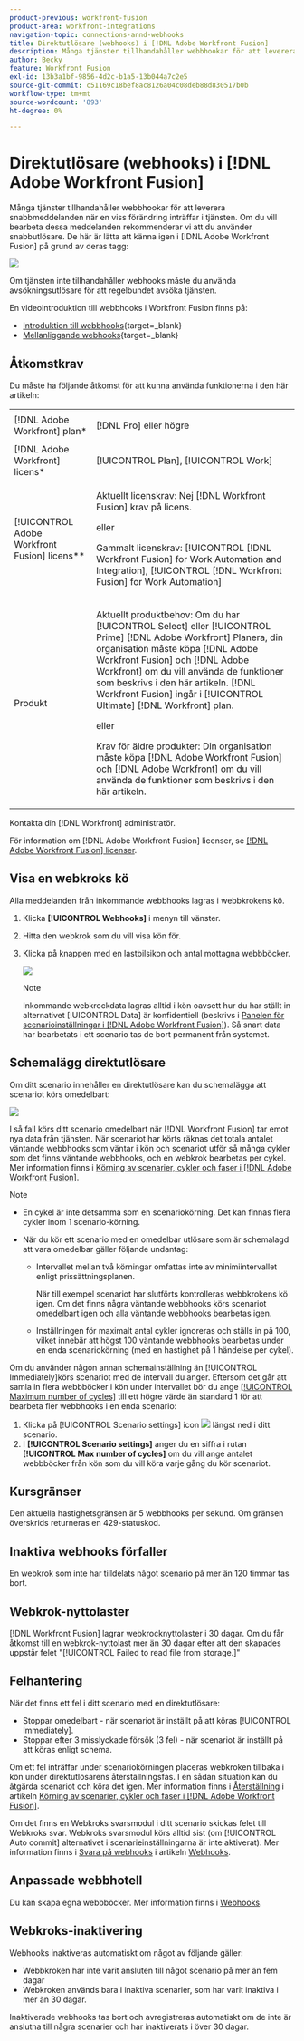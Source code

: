 ```yaml
---
product-previous: workfront-fusion
product-area: workfront-integrations
navigation-topic: connections-annd-webhooks
title: Direktutlösare (webhooks) i [!DNL Adobe Workfront Fusion]
description: Många tjänster tillhandahåller webbhookar för att leverera snabbmeddelanden när en viss förändring inträffar i tjänsten. Om du vill bearbeta dessa meddelanden rekommenderar vi att du använder snabbutlösare. I den här artikeln beskrivs användningen och funktionaliteten hos direktutlösare i Adobe Workfront Fusion.
author: Becky
feature: Workfront Fusion
exl-id: 13b3a1bf-9856-4d2c-b1a5-13b044a7c2e5
source-git-commit: c51169c18bef8ac8126a04c08deb88d830517b0b
workflow-type: tm+mt
source-wordcount: '893'
ht-degree: 0%

---
```


# Direktutlösare (webhooks) i [!DNL Adobe Workfront Fusion]

Många tjänster tillhandahåller webbhookar för att leverera snabbmeddelanden när en viss förändring inträffar i tjänsten. Om du vill bearbeta dessa meddelanden rekommenderar vi att du använder snabbutlösare. De här är lätta att känna igen i [!DNL Adobe Workfront Fusion] på grund av deras tagg:

![](assets/instant-350x256.png)

Om tjänsten inte tillhandahåller webhooks måste du använda avsökningsutlösare för att regelbundet avsöka tjänsten.

En videointroduktion till webbhooks i Workfront Fusion finns på:

* [Introduktion till webbhooks](https://video.tv.adobe.com/v/3427025/){target=_blank}
* [Mellanliggande webhooks](https://video.tv.adobe.com/v/3427030/){target=_blank}

## Åtkomstkrav

Du måste ha följande åtkomst för att kunna använda funktionerna i den här artikeln:

<table style="table-layout:auto"> 
 <col> 
 <col> 
 <tbody> 
  <tr> 
    <td role="rowheader">[!DNL Adobe Workfront] plan*</td> 
   <td> <p>[!DNL Pro] eller högre</p> </td> 
  </tr> 
  <tr data-mc-conditions=""> 
   <td role="rowheader">[!DNL Adobe Workfront] licens*</td> 
   <td> <p>[!UICONTROL Plan], [!UICONTROL Work]</p> </td> 
  </tr> 
  <tr> 
   <td role="rowheader">[!UICONTROL Adobe Workfront Fusion] licens**</td> 
   <td>
   <p>Aktuellt licenskrav: Nej [!DNL Workfront Fusion] krav på licens.</p>
   <p>eller</p>
   <p>Gammalt licenskrav: [!UICONTROL [!DNL Workfront Fusion] for Work Automation and Integration],  [!UICONTROL [!DNL Workfront Fusion] for Work Automation]</p>
   </td> 
  </tr> 
  <tr> 
   <td role="rowheader">Produkt</td> 
   <td>
   <p>Aktuellt produktbehov: Om du har [!UICONTROL Select] eller [!UICONTROL Prime] [!DNL Adobe Workfront] Planera, din organisation måste köpa [!DNL Adobe Workfront Fusion] och [!DNL Adobe Workfront] om du vill använda de funktioner som beskrivs i den här artikeln. [!DNL Workfront Fusion] ingår i [!UICONTROL Ultimate] [!DNL Workfront] plan.</p>
   <p>eller</p>
   <p>Krav för äldre produkter: Din organisation måste köpa [!DNL Adobe Workfront Fusion] och [!DNL Adobe Workfront] om du vill använda de funktioner som beskrivs i den här artikeln.</p>
   </td> 
  </tr> 
 </tbody> 
</table>

Kontakta din [!DNL Workfront] administratör.

För information om [!DNL Adobe Workfront Fusion] licenser, se [[!DNL Adobe Workfront Fusion] licenser](../../workfront-fusion/get-started/license-automation-vs-integration.md).

## Visa en webkroks kö

Alla meddelanden från inkommande webbhooks lagras i webbkrokens kö.

1. Klicka **[!UICONTROL Webhooks]** i menyn till vänster.
1. Hitta den webkrok som du vill visa kön för.
1. Klicka på knappen med en lastbilsikon och antal mottagna webbböcker.

   ![](assets/webhooks-truck-icon.png)

   >[!NOTE]
   >
   >Inkommande webkrockdata lagras alltid i kön oavsett hur du har ställt in alternativet [!UICONTROL Data] är konfidentiell (beskrivs i [Panelen för scenarioinställningar i [!DNL Adobe Workfront Fusion]](../../workfront-fusion/scenarios/scenario-settings-panel.md)). Så snart data har bearbetats i ett scenario tas de bort permanent från systemet.

## Schemalägg direktutlösare

Om ditt scenario innehåller en direktutlösare kan du schemalägga att scenariot körs omedelbart:

![](assets/schedule-setting-350x185.png)

I så fall körs ditt scenario omedelbart när [!DNL Workfront Fusion] tar emot nya data från tjänsten. När scenariot har körts räknas det totala antalet väntande webbhooks som väntar i kön och scenariot utför så många cykler som det finns väntande webbhooks, och en webkrok bearbetas per cykel. Mer information finns i [Körning av scenarier, cykler och faser i [!DNL Adobe Workfront Fusion]](../../workfront-fusion/scenarios/scenario-execution-cycles-phases.md).

>[!NOTE]
>
>* En cykel är inte detsamma som en scenariokörning. Det kan finnas flera cykler inom 1 scenario-körning.
>* När du kör ett scenario med en omedelbar utlösare som är schemalagd att vara omedelbar gäller följande undantag:
>
>     * Intervallet mellan två körningar omfattas inte av minimiintervallet enligt prissättningsplanen.
>
>       När till exempel scenariot har slutförts kontrolleras webbkrokens kö igen. Om det finns några väntande webbhooks körs scenariot omedelbart igen och alla väntande webbhooks bearbetas igen.
>   
>     * Inställningen för maximalt antal cykler ignoreras och ställs in på 100, vilket innebär att högst 100 väntande webbhooks bearbetas under en enda scenariokörning (med en hastighet på 1 händelse per cykel).
>


Om du använder någon annan schemainställning än [!UICONTROL Immediately]körs scenariot med de intervall du anger. Eftersom det går att samla in flera webbböcker i kön under intervallet bör du ange [[!UICONTROL Maximum number of cycles]](../../workfront-fusion/scenarios/scenario-settings-panel.md#maximum) till ett högre värde än standard 1 för att bearbeta fler webbhooks i en enda scenario:

1. Klicka på [!UICONTROL Scenario settings] icon ![](assets/gear-icon-settings.png) längst ned i ditt scenario.
1. I **[!UICONTROL Scenario settings]** anger du en siffra i rutan **[!UICONTROL Max number of cycles]** om du vill ange antalet webbböcker från kön som du vill köra varje gång du kör scenariot.

## Kursgränser

Den aktuella hastighetsgränsen är 5 webbhooks per sekund. Om gränsen överskrids returneras en 429-statuskod.

## Inaktiva webhooks förfaller

En webkrok som inte har tilldelats något scenario på mer än 120 timmar tas bort.

## Webkrok-nyttolaster

[!DNL Workfront Fusion] lagrar webkrocknyttolaster i 30 dagar. Om du får åtkomst till en webkrok-nyttolast mer än 30 dagar efter att den skapades uppstår felet &quot;[!UICONTROL Failed to read file from storage.]&quot;

## Felhantering

När det finns ett fel i ditt scenario med en direktutlösare:

* Stoppar omedelbart - när scenariot är inställt på att köras [!UICONTROL Immediately].
* Stoppar efter 3 misslyckade försök (3 fel) - när scenariot är inställt på att köras enligt schema.

Om ett fel inträffar under scenariokörningen placeras webkroken tillbaka i kön under direktutlösarens återställningsfas. I en sådan situation kan du åtgärda scenariot och köra det igen. Mer information finns i [Återställning](../../workfront-fusion/scenarios/scenario-execution-cycles-phases.md#rollback) i artikeln [Körning av scenarier, cykler och faser i [!DNL Adobe Workfront Fusion]](../../workfront-fusion/scenarios/scenario-execution-cycles-phases.md).

Om det finns en Webkroks svarsmodul i ditt scenario skickas felet till Webkroks svar. Webkroks svarsmodul körs alltid sist (om [!UICONTROL Auto commit] alternativet i scenarieinställningarna är inte aktiverat). Mer information finns i [Svara på webhooks](../../workfront-fusion/apps-and-their-modules/webhooks-updated.md#respondi) i artikeln [Webhooks](../../workfront-fusion/apps-and-their-modules/webhooks-updated.md).

## Anpassade webbhotell

Du kan skapa egna webbböcker. Mer information finns i [Webhooks](../../workfront-fusion/apps-and-their-modules/webhooks-updated.md).

## Webkroks-inaktivering

Webhooks inaktiveras automatiskt om något av följande gäller:

* Webbkroken har inte varit ansluten till något scenario på mer än fem dagar
* Webkroken används bara i inaktiva scenarier, som har varit inaktiva i mer än 30 dagar.

Inaktiverade webhooks tas bort och avregistreras automatiskt om de inte är anslutna till några scenarier och har inaktiverats i över 30 dagar.


